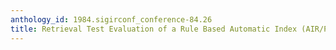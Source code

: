 ```yaml
---
anthology_id: 1984.sigirconf_conference-84.26
title: Retrieval Test Evaluation of a Rule Based Automatic Index (AIR/PHYS)
---
```

